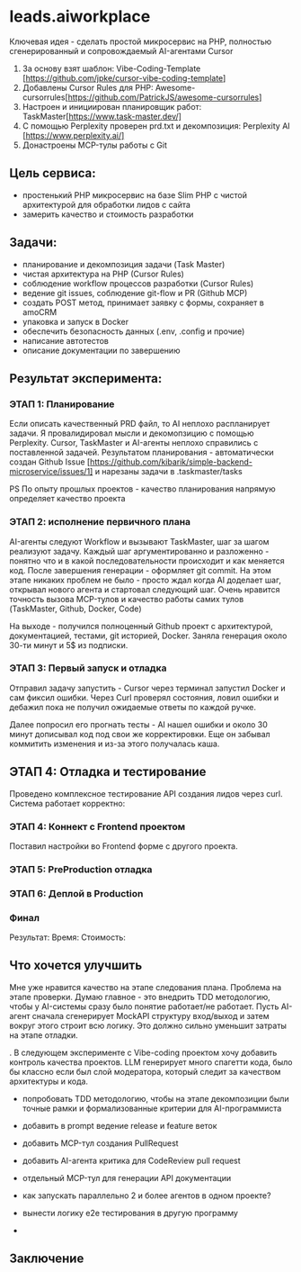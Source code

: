 # leads.aiworkplace
Ключевая идея - сделать простой микросервис на PHP, полностью сгенерированный и сопровождаемый AI-агентами Cursor

1. За основу взят шаблон: Vibe-Coding-Template [https://github.com/jpke/cursor-vibe-coding-template]
2. Добавлены Cursor Rules для PHP: Awesome-cursorrules[https://github.com/PatrickJS/awesome-cursorrules]
3. Настроен и инициирован планировщик работ: TaskMaster[https://www.task-master.dev/]
4. С помощью Perplexity проверен prd.txt и декомпозиция: Perplexity AI [https://www.perplexity.ai/]
5. Донастроены MCP-тулы работы с Git

## Цель сервиса:
- простенький PHP микросервис на базе Slim PHP с чистой архитектурой для обработки лидов с сайта
- замерить качество и стоимость разработки

## Задачи:
- планирование и декомпозиция задачи (Task Master)
- чистая архитектура на PHP (Cursor Rules)
- соблюдение workflow процессов разработки (Cursor Rules)
- ведение git issues, соблюдение git-flow и PR (Github MCP)
- создать POST метод, принимает заявку с формы, сохраняет в amoCRM
- упаковка и запуск в Docker
- обеспечить безопасность данных (.env, .config и прочие)
- написание автотестов
- описание документации по завершению

## Результат эксперимента:

### ЭТАП 1: Планирование
Если описать качественный PRD файл, то AI неплохо распланирует задачи. Я провалидировал мысли и декомопзицию с помощью Perplexity. Cursor, TaskMaster и AI-агенты неплохо справились с поставленной задачей. Результатом планирования - автоматически создан Github Issue [https://github.com/kibarik/simple-backend-microservice/issues/1] и нарезаны задачи в .taskmaster/tasks

PS По опыту прошлых проектов - качество планирования напрямую определяет качество проекта

### ЭТАП 2: исполнение первичного плана
AI-агенты следуют Workflow и вызывают TaskMaster, шаг за шагом реализуют задачу. Каждый шаг аргументированно и разложенно - понятно что и в какой последовательности происходит и как меняется код. После завершения генерации - оформляет git commit. На этом этапе никаких проблем не было - просто ждал когда AI доделает шаг, открывал нового агента и стартовал следующий шаг. Очень нравится точность вызова MCP-тулов и качество работы самих тулов (TaskMaster, Github, Docker, Code)

На выходе - получился полноценный Github проект с архитектурой, документацией, тестами, git историей, Docker. Заняла генерация около 30-ти минут и 5$ из подписки. 

### ЭТАП 3: Первый запуск и отладка
Отправил задачу запустить - Cursor через терминал запустил Docker и сам фиксил ошибки. Через Curl проверял состояния, ловил ошибки и дебажил пока не получил ожидаемые ответы по каждой ручке. 

Далее попросил его прогнать тесты - AI нашел ошибки и около 30 минут дописывал код под свои же корректировки. Еще он забывал коммитить изменения и из-за этого получалась каша.

## ЭТАП 4: Отладка и тестирование
Проведено комплексное тестирование API создания лидов через curl. Система работает корректно:


### ЭТАП 4: Коннект с Frontend проектом
Поставил настройки во Frontend форме с другого проекта. 

### ЭТАП 5: PreProduction отладка

### ЭТАП 6: Деплой в Production

### Финал
Результат:
Время:
Стоимость:

## Что хочется улучшить
Мне уже нравится качество на этапе следования плана. Проблема на этапе проверки. Думаю главное - это внедрить TDD методологию, чтобы у AI-системы сразу было понятие работает/не работает. Пусть AI-агент сначала сгенерирует MockAPI структуру вход/выход и затем вокруг этого строит всю логику. Это должно сильно уменьшит затраты на этапе отладки.



. В следующем эксперименте с Vibe-coding проектом хочу добавить контроль качества проектов. LLM генерирует много спагетти кода, было бы классно если был слой модератора, который следит за качеством архитектуры и кода. 
- попробовать TDD методологию, чтобы на этапе декомпозиции были точные рамки и формализованные критерии для AI-программиста
- добавить в prompt ведение release и feature веток
- добавить MCP-тул создания PullRequest 
- добавить AI-агента критика для CodeReview pull request
- отдельный MCP-тул для генерации API документации
- как запускать параллельно 2 и более агентов в одном проекте?

- вынести логику e2e тестирования в другую программу
- 

## Заключение